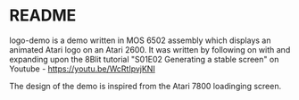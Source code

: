 # README
logo-demo is a demo written in MOS 6502 assembly which displays an animated Atari logo on an Atari 2600.  It was written by following on with and expanding upon the 8Blit tutorial "S01E02 Generating a stable screen" on Youtube - https://youtu.be/WcRtIpvjKNI

The design of the demo is inspired from the Atari 7800 loadinging screen.  
